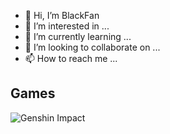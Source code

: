 - 👋 Hi, I’m BlackFan
- 👀 I’m interested in ...
- 🌱 I’m currently learning ...
- 💞️ I’m looking to collaborate on ...
- 📫 How to reach me ...

<!---
zlzhang96/zlzhang96 is a ✨ special ✨ repository because its `README.md` (this file) appears on your GitHub profile.
You can click the Preview link to take a look at your changes.
--->




## Games

![Genshin Impact](https://genshin-card.getloli.com/0-7,18-21,23-25,34,42-45,53/281362471.png)


